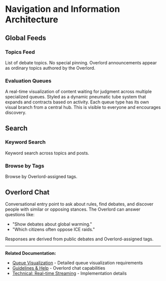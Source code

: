 # Navigation and Information Architecture

## Global Feeds

### Topics Feed
List of debate topics. No special pinning. Overlord announcements appear as ordinary topics authored by the Overlord.

### Evaluation Queues
A real-time visualization of content waiting for judgment across multiple specialized queues. Styled as a dynamic pneumatic tube system that expands and contracts based on activity. Each queue type has its own visual branch from a central hub. This is visible to everyone and encourages discovery.

## Search

### Keyword Search
Keyword search across topics and posts.

### Browse by Tags
Browse by Overlord-assigned tags.

## Overlord Chat

Conversational entry point to ask about rules, find debates, and discover people with similar or opposing stances. The Overlord can answer questions like:
- "Show debates about global warming."
- "Which citizens often oppose ICE raids."

Responses are derived from public debates and Overlord-assigned tags.

---

**Related Documentation:**
- [Queue Visualization](./16-queue-visualization.md) - Detailed queue visualization requirements
- [Guidelines & Help](./14-guidelines-help.md) - Overlord chat capabilities
- [Technical: Real-time Streaming](../technical-design/06-realtime-streaming.md) - Implementation details
